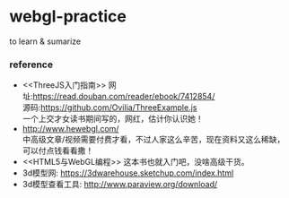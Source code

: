 # webgl-practice
to learn &amp; sumarize

### reference
* <<ThreeJS入门指南>>
  网址:https://read.douban.com/reader/ebook/7412854/  
  源码:https://github.com/Ovilia/ThreeExample.js   
  一个上交才女读书期间写的，网红，估计你认识她！
* http://www.hewebgl.com/  
  中高级文章/视频需要付费才看，不过人家这么辛苦，现在资料又这么稀缺，可以付点钱看看撒！
* <<HTML5与WebGL编程>>
  这本书也就入门吧，没啥高级干货。
* 3d模型网: https://3dwarehouse.sketchup.com/index.html
* 3d模型查看工具: http://www.paraview.org/download/